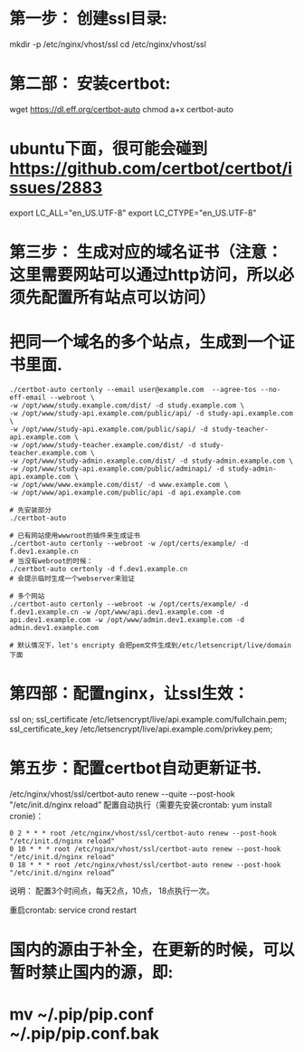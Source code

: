 # 第一步： 创建ssl目录:
mkdir -p /etc/nginx/vhost/ssl
cd /etc/nginx/vhost/ssl

# 第二部： 安装certbot:
wget https://dl.eff.org/certbot-auto
chmod a+x certbot-auto

# ubuntu下面，很可能会碰到 https://github.com/certbot/certbot/issues/2883
export LC_ALL="en_US.UTF-8"
export LC_CTYPE="en_US.UTF-8"

# 第三步： 生成对应的域名证书（注意：这里需要网站可以通过http访问，所以必须先配置所有站点可以访问）
# 把同一个域名的多个站点，生成到一个证书里面.
```
./certbot-auto certonly --email user@example.com  --agree-tos --no-eff-email --webroot \
-w /opt/www/study.example.com/dist/ -d study.example.com \
-w /opt/www/study-api.example.com/public/api/ -d study-api.example.com \
-w /opt/www/study-api.example.com/public/sapi/ -d study-teacher-api.example.com \
-w /opt/www/study-teacher.example.com/dist/ -d study-teacher.example.com \
-w /opt/www/study-admin.example.com/dist/ -d study-admin.example.com \
-w /opt/www/study-api.example.com/public/adminapi/ -d study-admin-api.example.com \
-w /opt/www/www.example.com/dist/ -d www.example.com \
-w /opt/www/api.example.com/public/api -d api.example.com
```

```
# 先安装部分
./certbot-auto

# 已有网站使用wwwroot的插件来生成证书
./certbot-auto certonly --webroot -w /opt/certs/example/ -d f.dev1.example.cn
# 当没有webroot的时候：
./certbot-auto certonly -d f.dev1.example.cn
# 会提示临时生成一个webserver来验证

# 多个网站
./certbot-auto certonly --webroot -w /opt/certs/example/ -d f.dev1.example.cn -w /opt/www/api.dev1.example.com -d api.dev1.example.com -w /opt/www/admin.dev1.example.com -d admin.dev1.example.com

# 默认情况下，let's encripty 会把pem文件生成到/etc/letsencript/live/domain下面
```

# 第四部：配置nginx，让ssl生效：
ssl on;
ssl_certificate /etc/letsencrypt/live/api.example.com/fullchain.pem;
ssl_certificate_key /etc/letsencrypt/live/api.example.com/privkey.pem;

# 第五步：配置certbot自动更新证书.
/etc/nginx/vhost/ssl/certbot-auto renew --quite --post-hook "/etc/init.d/nginx reload”
配置自动执行（需要先安装crontab: yum install cronie)：
```
0 2 * * * root /etc/nginx/vhost/ssl/certbot-auto renew --post-hook "/etc/init.d/nginx reload"
0 10 * * * root /etc/nginx/vhost/ssl/certbot-auto renew --post-hook "/etc/init.d/nginx reload"
0 18 * * * root /etc/nginx/vhost/ssl/certbot-auto renew --post-hook "/etc/init.d/nginx reload”
```
说明： 配置3个时间点，每天2点，10点， 18点执行一次。

重启crontab:
service crond restart


# 国内的源由于补全，在更新的时候，可以暂时禁止国内的源，即:
# mv ~/.pip/pip.conf ~/.pip/pip.conf.bak

